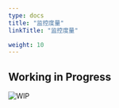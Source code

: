 ```yaml
---
type: docs
title: "监控度量"
linkTitle: "监控度量"

weight: 10
---
```


## Working in Progress

![WIP](https://infi-img.oss-cn-hangzhou.aliyuncs.com/img/tumblr_o68i2aVvlE1s9f4joo1_500.gif)
